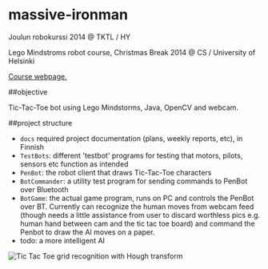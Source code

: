 massive-ironman
===============

Joulun robokurssi 2014 @ TKTL / HY

Lego Mindstroms robot course, Christmas Break 2014 @ CS / University of Helsinki

[Course webpage.](http://www.cs.helsinki.fi/courses/582326/2014/s/a/1)

##objective

Tic-Tac-Toe bot using Lego Mindstorms, Java, OpenCV and webcam.

##project structure

* `docs` required project documentation (plans, weekly reports, etc), in Finnish
* `TestBots`: different 'testbot' programs for testing that motors, pilots, sensors etc function as intended
* `PenBot`: the robot client that draws Tic-Tac-Toe characters
* `BotCommander`: a utility test program for sending commands to PenBot over Bluetooth
* `BotGame`: the actual game program, runs on PC and controls the PenBot over BT. Currently can recognize the human moves from webcam feed (though needs a little assistance from user to discard worthless pics e.g. human hand between cam and the tic tac toe board) and command the Penbot to draw the AI moves on a paper.
* todo: a more intelligent AI

![Tic Tac Toe grid recognition with Hough transform](http://i.imgur.com/HYCiMfc.jpg)
